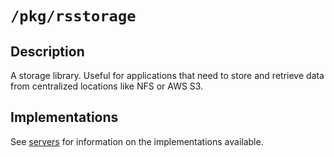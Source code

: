 # `/pkg/rsstorage`

## Description

A storage library. Useful for applications that need to store and
retrieve data from centralized locations like NFS or AWS S3.

## Implementations

See [servers](servers/README.md) for information on the implementations
available.
